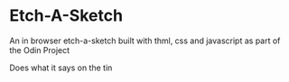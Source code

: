 Etch-A-Sketch
=============

An in browser etch-a-sketch built with thml, css and javascript as part of the Odin Project

Does what it says on the tin
